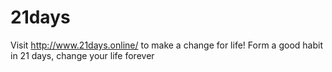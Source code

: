 # 21days
Visit http://www.21days.online/ to make a change for life!
Form a good habit in 21 days, change your life forever
